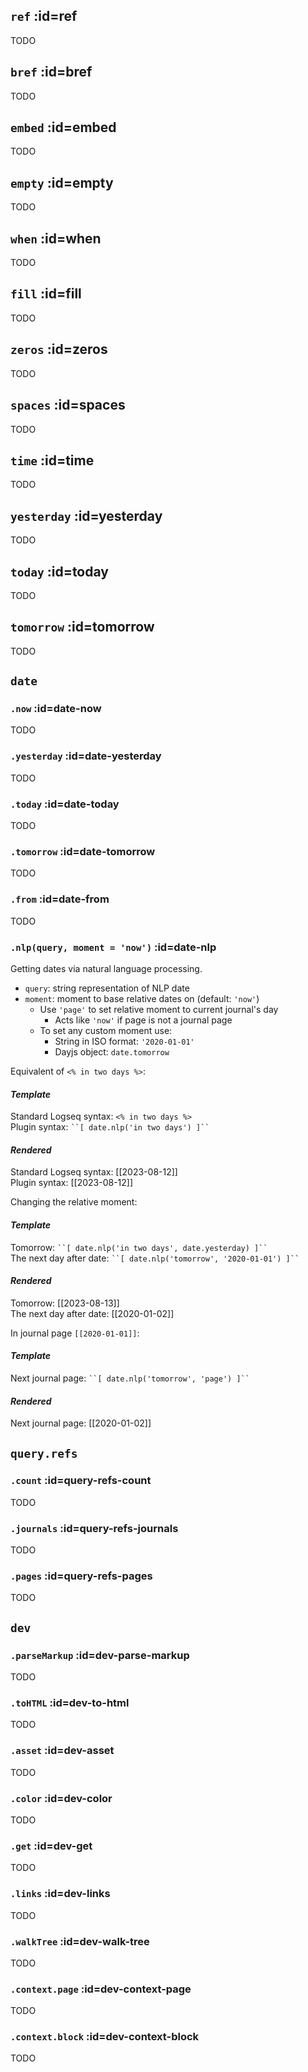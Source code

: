 ## `ref` :id=ref
TODO

## `bref` :id=bref
TODO

## `embed` :id=embed
TODO

## `empty` :id=empty
TODO

## `when` :id=when
TODO

## `fill` :id=fill
TODO

## `zeros` :id=zeros
TODO

## `spaces` :id=spaces
TODO

## `time` :id=time
TODO

## `yesterday` :id=yesterday
TODO

## `today` :id=today
TODO

## `tomorrow` :id=tomorrow
TODO


## `date`
### `.now` :id=date-now
TODO

### `.yesterday` :id=date-yesterday
TODO

### `.today` :id=date-today
TODO

### `.tomorrow` :id=date-tomorrow
TODO

### `.from` :id=date-from
TODO

### `.nlp(query, moment = 'now')` :id=date-nlp
Getting dates via natural language processing.

- `query`: string representation of NLP date
- `moment`: moment to base relative dates on (default: `'now'`)
    - Use `'page'` to set relative moment to current journal's day
        - Acts like `'now'` if page is not a journal page
    - To set any custom moment use:
        - String in ISO format: `'2020-01-01'`
        - Dayjs object: `date.tomorrow`

<!-- panels:start -->
<!-- div:left-panel -->
Equivalent of `<% in two days %>`:

<!-- div:right-panel -->
<!-- tabs:start -->
#### ***Template***
Standard Logseq syntax: `<% in two days %>` \
Plugin syntax: ` ``[ date.nlp('in two days') ]`` `

#### ***Rendered***
Standard Logseq syntax: [[2023-08-12]] \
Plugin syntax: [[2023-08-12]]
<!-- tabs:end -->


<!-- div:left-panel -->
Changing the relative moment:

<!-- div:right-panel -->
<!-- tabs:start -->
#### ***Template***
Tomorrow: ` ``[ date.nlp('in two days', date.yesterday) ]`` ` \
The next day after date: ` ``[ date.nlp('tomorrow', '2020-01-01') ]`` `

#### ***Rendered***
Tomorrow: [[2023-08-13]] \
The next day after date: [[2020-01-02]]
<!-- tabs:end -->


<!-- div:left-panel -->
In journal page `[[2020-01-01]]`:

<!-- div:right-panel -->
<!-- tabs:start -->
#### ***Template***
Next journal page: ` ``[ date.nlp('tomorrow', 'page') ]`` `

#### ***Rendered***
Next journal page: [[2020-01-02]]
<!-- tabs:end -->

<!-- panels:end -->


## `query.refs`

### `.count` :id=query-refs-count
TODO

### `.journals` :id=query-refs-journals
TODO

### `.pages` :id=query-refs-pages
TODO


## `dev`
### `.parseMarkup` :id=dev-parse-markup
TODO

### `.toHTML` :id=dev-to-html
TODO

### `.asset` :id=dev-asset
TODO

### `.color` :id=dev-color
TODO

### `.get` :id=dev-get
TODO

### `.links` :id=dev-links
TODO

### `.walkTree` :id=dev-walk-tree
TODO

### `.context.page` :id=dev-context-page
TODO

### `.context.block` :id=dev-context-block
TODO

